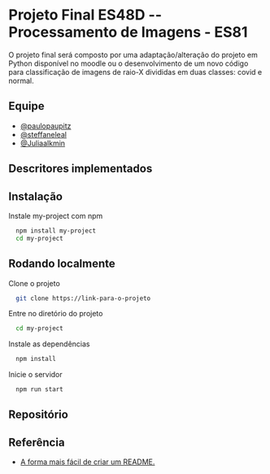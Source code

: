 
# Projeto Final ES48D -- Processamento de Imagens - ES81

O projeto final será composto por uma adaptação/alteração do projeto em Python disponível no
moodle ou o desenvolvimento de um novo código para classificação de imagens de raio-X
divididas em duas classes: covid e normal.




## Equipe

- [@paulopaupitz](https://www.github.com/paulopaupitz)
- [@steffaneleal](https://www.github.com/steffaneleal)
- [@Juliaalkmin](https://www.github.com/Juliaalkmin)


## Descritores implementados
## Instalação

Instale my-project com npm

```bash
  npm install my-project
  cd my-project
```
    
## Rodando localmente

Clone o projeto

```bash
  git clone https://link-para-o-projeto
```

Entre no diretório do projeto

```bash
  cd my-project
```

Instale as dependências

```bash
  npm install
```

Inicie o servidor

```bash
  npm run start
```


## Repositório
## Referência

 - [A forma mais fácil de criar um README.](https://readme.so/pt)
 
